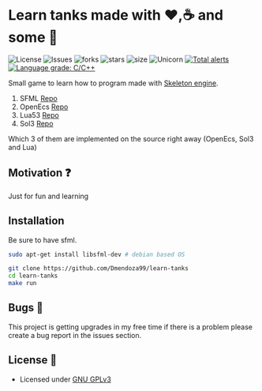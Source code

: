 # Learn tanks made with :heart:,:coffee: and some :beer:

![License](https://img.shields.io/github/license/Dmendoza99/learn-tanks.svg) ![Issues](https://img.shields.io/github/issues/Dmendoza99/learn-tanks.svg) ![forks](https://img.shields.io/github/forks/Dmendoza99/learn-tanks) ![stars](https://img.shields.io/github/stars/Dmendoza99/learn-tanks) ![size](https://img.shields.io/github/repo-size/dmendoza99/learn-tanks) ![Unicorn](https://cdn.rawgit.com/LunaGao/BlessYourCodeTag/master/tags/unicorn.svg) [![Total alerts](https://img.shields.io/lgtm/alerts/g/Dmendoza99/learn-tanks.svg?logo=lgtm&logoWidth=18) ![Language grade: C/C++](https://img.shields.io/lgtm/grade/cpp/g/Dmendoza99/learn-tanks.svg?logo=lgtm&logoWidth=18)](https://lgtm.com/projects/g/Dmendoza99/learn-tanks/alerts/)

Small game to learn how to program made with [Skeleton engine](htttps://github.com/dmendoza99/Skeleton-Engine).

1.  SFML [Repo](https://github.com/SFML/SFML)
2.  OpenEcs [Repo](https://github.com/Gronis/OpenEcs)
3.  Lua53 [Repo](https://github.com/lua/lua)
4.  Sol3 [Repo](https://github.com/ThePhD/sol2)

Which 3 of them are implemented on the source right away (OpenEcs, Sol3 and Lua)

## Motivation :question:

Just for fun and learning

## Installation

Be sure to have sfml.

```bash
sudo apt-get install libsfml-dev # debian based OS
```

```bash
git clone https://github.com/Dmendoza99/learn-tanks
cd learn-tanks
make run
```

## Bugs :bug:

This project is getting upgrades in my free time if there is a problem please create a bug report in the issues section.

## License :scroll:

- Licensed under [GNU GPLv3](https://github.com/Dmendoza99/learn-tanks/blob/master/LICENSE)
